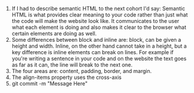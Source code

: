 1. If I had to describe semantic HTML to the next cohort I'd say: Semantic HTML is what provides clear meaning to your code rather than just what the code will make the website look like. It communicates to the user what each element is doing and also makes it clear to the browser what certain elements are doing as well.
2. Some differences between block and inline are: block, can be given a height and width. Inline, on the other hand cannot take in a height, but a key difference is inline elements can break on lines. For example if you're writing a sentence in your code and on the website the text goes as far as it can, the line will break to the next one.
3. The four areas are: content, padding, border, and margin.
4. The align-items property uses the cross-axis
5. git commit -m "Message Here"

